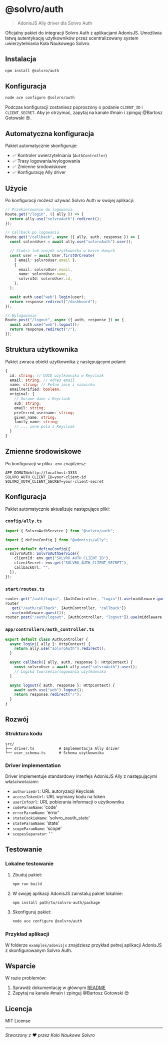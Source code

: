 # @solvro/auth

> AdonisJS Ally driver dla Solvro Auth

Oficjalny pakiet do integracji Solvro Auth z aplikacjami AdonisJS. Umożliwia łatwą autentykację użytkowników przez scentralizowany system uwierzytelniania Koła Naukowego Solvro.

## Instalacja

```bash
npm install @solvro/auth
```

## Konfiguracja

```bash
node ace configure @solvro/auth
```

Podczas konfiguracji zostaniesz poproszony o podanie `CLIENT_ID` i `CLIENT_SECRET`.
Aby je otrzymać, zapytaj na kanale #main i zpinguj @Bartosz Gotowski 😍.

## Automatyczna konfiguracja

Pakiet automatycznie skonfiguruje:

- ✅ Kontroler uwierzytelniania (`AuthController`)
- ✅ Trasy logowania/wylogowania
- ✅ Zmienne środowiskowe
- ✅ Konfigurację Ally driver

## Użycie

Po konfiguracji możesz używać Solvro Auth w swojej aplikacji:

```typescript
// Przekierowanie do logowania
Route.get("/login", ({ ally }) => {
  return ally.use("solvroAuth").redirect();
});

// Callback po logowaniu
Route.get("/callback", async ({ ally, auth, response }) => {
  const solvroUser = await ally.use("solvroAuth").user();

  // Stwórz lub znajdź użytkownika w bazie danych
  const user = await User.firstOrCreate(
    { email: solvroUser.email },
    {
      email: solvroUser.email,
      name: solvroUser.name,
      solvroId: solvroUser.id,
    },
  );

  await auth.use("web").login(user);
  return response.redirect("/dashboard");
});

// Wylogowanie
Route.post("/logout", async ({ auth, response }) => {
  await auth.use("web").logout();
  return response.redirect("/");
});
```

## Struktura użytkownika

Pakiet zwraca obiekt użytkownika z następującymi polami:

```typescript
{
  id: string; // UUID użytkownika w Keycloak
  email: string; // Adres email
  name: string; // Pełne imię i nazwisko
  emailVerified: boolean;
  original: {
    // Surowe dane z Keycloak
    sub: string;
    email: string;
    preferred_username: string;
    given_name: string;
    family_name: string;
    // ... inne pola z Keycloak
  }
}
```

## Zmienne środowiskowe

Po konfiguracji w pliku `.env` znajdziesz:

```env
APP_DOMAIN=http://localhost:3333
SOLVRO_AUTH_CLIENT_ID=your-client-id
SOLVRO_AUTH_CLIENT_SECRET=your-client-secret
```

## Konfiguracja

Pakiet automatycznie aktualizuje następujące pliki:

### `config/ally.ts`

```typescript
import { SolvroAuthService } from "@solvro/auth";

import { defineConfig } from "@adonisjs/ally";

export default defineConfig({
  solvroAuth: SolvroAuthService({
    clientId: env.get("SOLVRO_AUTH_CLIENT_ID"),
    clientSecret: env.get("SOLVRO_AUTH_CLIENT_SECRET"),
    callbackUrl: "",
  }),
});
```

### `start/routes.ts`

```typescript
router.get("/auth/login", [AuthController, "login"]).use(middleware.guest());
router
  .get("/auth/callback", [AuthController, "callback"])
  .use(middleware.guest());
router.post("/auth/logout", [AuthController, "logout"]).use(middleware.auth());
```

### `app/controllers/auth_controller.ts`

```typescript
export default class AuthController {
  async login({ ally }: HttpContext) {
    return ally.use("solvroAuth").redirect();
  }

  async callback({ ally, auth, response }: HttpContext) {
    const solvroUser = await ally.use("solvroAuth").user();
    // Logika tworzenia/logowania użytkownika
  }

  async logout({ auth, response }: HttpContext) {
    await auth.use("web").logout();
    return response.redirect("/");
  }
}
```

## Rozwój

### Struktura kodu

```
src/
├── driver.ts           # Implementacja Ally driver
└── user_schema.ts      # Schema użytkownika
```

### Driver implementation

Driver implementuje standardowy interfejs AdonisJS Ally z następującymi właściwościami:

- `authorizeUrl`: URL autoryzacji Keycloak
- `accessTokenUrl`: URL wymiany kodu na token
- `userInfoUrl`: URL pobierania informacji o użytkowniku
- `codeParamName`: 'code'
- `errorParamName`: 'error'
- `stateCookieName`: 'solvro_oauth_state'
- `stateParamName`: 'state'
- `scopeParamName`: 'scope'
- `scopesSeparator`: ' '

## Testowanie

### Lokalne testowanie

1. Zbuduj pakiet:

   ```bash
   npm run build
   ```

2. W swojej aplikacji AdonisJS zainstaluj pakiet lokalnie:

   ```bash
   npm install path/to/solvro-auth/package
   ```

3. Skonfiguruj pakiet:
   ```bash
   node ace configure @solvro/auth
   ```

### Przykład aplikacji

W folderze `examples/adonisjs` znajdziesz przykład pełnej aplikacji AdonisJS z skonfigurowanym Solvro Auth.

## Wsparcie

W razie problemów:

1. Sprawdź dokumentację w głównym [README](../../README.md)
2. Zapytaj na kanale #main i zpinguj @Bartosz Gotowski 😍

## Licencja

MIT License

---

_Stworzony z ❤️ przez Koło Naukowe Solvro_
